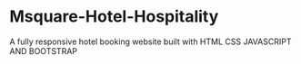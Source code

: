 # Msquare-Hotel-Hospitality
A  fully responsive hotel booking website built with HTML CSS JAVASCRIPT AND BOOTSTRAP 
